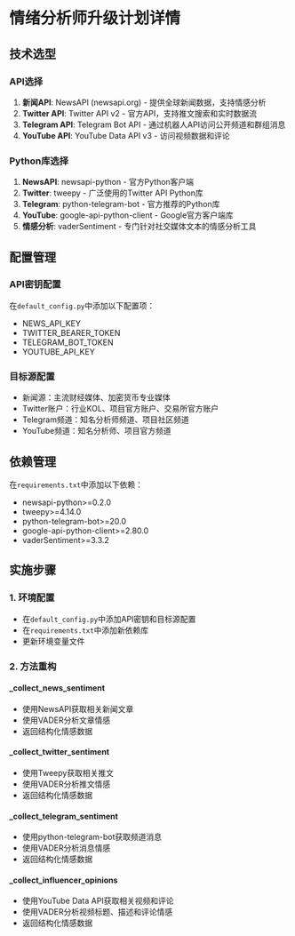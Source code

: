 # 情绪分析师升级计划详情

## 技术选型

### API选择
1. **新闻API**: NewsAPI (newsapi.org) - 提供全球新闻数据，支持情感分析
2. **Twitter API**: Twitter API v2 - 官方API，支持推文搜索和实时数据流
3. **Telegram API**: Telegram Bot API - 通过机器人API访问公开频道和群组消息
4. **YouTube API**: YouTube Data API v3 - 访问视频数据和评论

### Python库选择
1. **NewsAPI**: newsapi-python - 官方Python客户端
2. **Twitter**: tweepy - 广泛使用的Twitter API Python库
3. **Telegram**: python-telegram-bot - 官方推荐的Python库
4. **YouTube**: google-api-python-client - Google官方客户端库
5. **情感分析**: vaderSentiment - 专门针对社交媒体文本的情感分析工具

## 配置管理

### API密钥配置
在`default_config.py`中添加以下配置项：
- NEWS_API_KEY
- TWITTER_BEARER_TOKEN
- TELEGRAM_BOT_TOKEN
- YOUTUBE_API_KEY

### 目标源配置
- 新闻源：主流财经媒体、加密货币专业媒体
- Twitter账户：行业KOL、项目官方账户、交易所官方账户
- Telegram频道：知名分析师频道、项目社区频道
- YouTube频道：知名分析师、项目官方频道

## 依赖管理

在`requirements.txt`中添加以下依赖：
- newsapi-python>=0.2.0
- tweepy>=4.14.0
- python-telegram-bot>=20.0
- google-api-python-client>=2.80.0
- vaderSentiment>=3.3.2

## 实施步骤

### 1. 环境配置
- 在`default_config.py`中添加API密钥和目标源配置
- 在`requirements.txt`中添加新依赖库
- 更新环境变量文件

### 2. 方法重构
#### _collect_news_sentiment
- 使用NewsAPI获取相关新闻文章
- 使用VADER分析文章情感
- 返回结构化情感数据

#### _collect_twitter_sentiment
- 使用Tweepy获取相关推文
- 使用VADER分析推文情感
- 返回结构化情感数据

#### _collect_telegram_sentiment
- 使用python-telegram-bot获取频道消息
- 使用VADER分析消息情感
- 返回结构化情感数据

#### _collect_influencer_opinions
- 使用YouTube Data API获取相关视频和评论
- 使用VADER分析视频标题、描述和评论情感
- 返回结构化情感数据